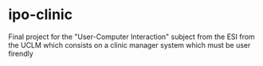 # ipo-clinic
Final project for the "User-Computer Interaction" subject from the ESI from the UCLM which consists on a clinic manager system which must be user firendly
